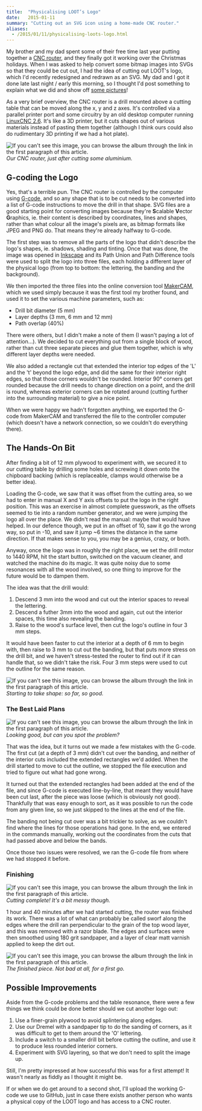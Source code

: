 ```yaml
---
title:  "Physicalising LOOT’s Logo"
date:   2015-01-11
summary: "Cutting out an SVG icon using a home-made CNC router."
aliases:
  - /2015/01/11/physicalising-loots-logo.html
---
```


My brother and my dad spent some of their free time last year putting together a [CNC router](https://en.wikipedia.org/wiki/CNC_router), and they finally got it working over the Christmas holidays. When I was asked to help convert some bitmap images into SVGs so that they could be cut out, I had the idea of cutting out LOOT's logo, which I'd recently redesigned and redrawn as an SVG. My dad and I got it done late last night / early this morning, so I thought I'd post something to explain what we did and show off [some pictures](https://goo.gl/photos/YtfvqB4oBiHsQmE5A)!

As a very brief overview, the CNC router is a drill mounted above a cutting table that can be moved along the x, y and z axes. It's controlled via a parallel printer port and some circuitry by an old desktop computer running [LinuxCNC 2.6](https://www.linuxcnc.org/). It's like a 3D printer, but it cuts shapes out of various materials instead of pasting them together (although I think ours could also do rudimentary 3D printing if we had a hot plate).

![If you can't see this image, you can browse the album through the link in the first paragraph of this article.](https://lh3.googleusercontent.com/-l1p13bgdkIw/VLLPiLFoX-I/AAAAAAAAMzY/nlM0o6D_8X8/w829-h622-no/IMG_20150110_222817.jpg)
*Our CNC router, just after cutting some aluminium.*

## G-coding the Logo

Yes, that's a terrible pun. The CNC router is controlled by the computer using [G-code](https://en.wikipedia.org/wiki/G-code), and so any shape that is to be cut needs to be converted into a list of G-code instructions to move the drill in that shape. SVG files are a good starting point for converting images because they're **S**calable **V**ector **G**raphics, ie. their content is described by coordinates, lines and shapes, rather than what colour all the image's pixels are, as bitmap formats like JPEG and PNG do. That means they're already halfway to G-code.

The first step was to remove all the parts of the logo that didn't describe the logo's shapes, ie. shadows, shading and tinting. Once that was done, the image was opened in [Inkscape](https://inkscape.org/en/) and its Path Union and Path Difference tools were used to split the logo into three files, each holding a different layer of the physical logo (from top to bottom: the lettering, the banding and the background).

We then imported the three files into the online conversion tool [MakerCAM](https://makercam.com/), which we used simply because it was the first tool my brother found, and used it to set the various machine parameters, such as:

* Drill bit diameter (5 mm)
* Layer depths (3 mm, 6 mm and 12 mm)
* Path overlap (40%)

There were others, but I didn't make a note of them (I wasn't paying a lot of attention...). We decided to cut everything out from a single block of wood, rather than cut three separate pieces and glue them together, which is why different layer depths were needed.

We also added a rectangle cut that extended the interior top edges of the 'L' and the 't' beyond the logo edge, and did the same for their interior right edges, so that those corners wouldn't be rounded. Interior 90° corners get rounded because the drill needs to change direction on a point, and the drill is round, whereas exterior corners can be rotated around (cutting further into the surrounding material) to give a nice point.

When we were happy we hadn't forgotten anything, we exported the G-code from MakerCAM and transferred the file to the controller computer (which doesn't have a network connection, so we couldn't do everything there).

## The Hands-On Bit

After finding a bit of 12 mm plywood to experiment with, we secured it to our cutting table by drilling some holes and screwing it down onto the chipboard backing (which is replaceable, clamps would otherwise be a better idea).

Loading the G-code, we saw that it was offset from the cutting area, so we had to enter in manual X and Y axis offsets to put the logo in the right position. This was an exercise in almost complete guesswork, as the offsets seemed to tie into a random number generator, and we were jumping the logo all over the place. We didn't read the manual: maybe that would have helped. In our defence though, we put in an offset of 10, saw it go the wrong way, so put in -10, and saw it jump ~6 times the distance in the same direction. If that makes sense to you, you may be a genius, crazy, or both.

Anyway, once the logo was in roughly the right place, we set the drill motor to 1440 RPM, hit the start button, switched on the vacuum cleaner, and watched the machine do its magic. It was quite noisy due to some resonances with all the wood involved, so one thing to improve for the future would be to dampen them.

The idea was that the drill would:

1. Descend 3 mm into the wood and cut out the interior spaces to reveal the lettering.
2. Descend a futher 3mm into the wood and again, cut out the interior spaces, this time also revealing the banding.
3. Raise to the wood's surface level, then cut the logo's outline in four 3 mm steps.

It would have been faster to cut the interior at a depth of 6 mm to begin with, then raise to 3 mm to cut out the banding, but that puts more stress on the drill bit, and we haven't stress-tested the router to find out if it can handle that, so we didn't take the risk. Four 3 mm steps were used to cut the outline for the same reason.

![If you can't see this image, you can browse the album through the link in the first paragraph of this article.](https://lh4.googleusercontent.com/-51PfslA8y4I/VLLPiO0v1oI/AAAAAAAAMzY/ozKqRewDkP8/w829-h622-no/IMG_20150110_233037.jpg)
*Starting to take shape: so far, so good.*

### The Best Laid Plans

![If you can't see this image, you can browse the album through the link in the first paragraph of this article.](https://lh5.googleusercontent.com/-kXabDcRyRdc/VLLPiMW--ZI/AAAAAAAAMzY/sMMgj1_cv9E/w829-h622-no/IMG_20150110_235356.jpg)
*Looking good, but can you spot the problem?*

That was the idea, but it turns out we made a few mistakes with the G-code. The first cut (at a depth of 3 mm) didn't cut over the banding, and neither of the interior cuts included the extended rectangles we'd added. When the drill started to move to cut the outline, we stopped the file execution and tried to figure out what had gone wrong.

It turned out that the extended rectangles had been added at the end of the file, and since G-code is executed line-by-line, that meant they would have been cut last, after the piece was loose (which is obviously not good). Thankfully that was easy enough to sort, as it was possible to run the code from any given line, so we just skipped to the lines at the end of the file.

The banding not being cut over was a bit trickier to solve, as we couldn't find where the lines for those operations had gone. In the end, we entered in the commands manually, working out the coordinates from the cuts that had passed above and below the bands.

Once those two issues were resolved, we ran the G-code file from where we had stopped it before.


### Finishing

![If you can't see this image, you can browse the album through the link in the first paragraph of this article. ](https://lh4.googleusercontent.com/cZviNgOROkpsZbJrgEuN-fTH2uHJ9ITeU-JM5m8396A=w829-h622-no)
*Cutting complete! It's a bit messy though.*

1 hour and 40 minutes after we had started cutting, the router was finished its work. There was a lot of what can probably be called sworf along the edges where the drill ran perpendicular to the grain of the top wood layer, and this was removed with a razor blade. The edges and surfaces were then smoothed using 180 grit sandpaper, and a layer of clear matt varnish applied to keep the dirt out.

![If you can't see this image, you can browse the album through the link in the first paragraph of this article.](https://lh4.googleusercontent.com/-PZqh2YmsBMc/VLOieG9In2I/AAAAAAAAM7c/vn2eKP7ob24/w829-h622-no/IMG_20150112_102700.jpg)
*The finished piece. Not bad at all, for a first go.*

## Possible Improvements

Aside from the G-code problems and the table resonance, there were a few things we think could be done better should we cut another logo out:

1. Use a finer-grain plywood to avoid splintering along edges.
2. Use our Dremel with a sandpaper tip to do the sanding of corners, as it was difficult to get to them around the 'O' lettering.
3. Include a switch to a smaller drill bit before cutting the outline, and use it to produce less rounded interior corners.
4. Experiment with SVG layering, so that we don't need to split the image up.

Still, I'm pretty impressed at how successful this was for a first attempt! It wasn't nearly as fiddly as I thought it might be.

If or when we do get around to a second shot, I'll upload the working G-code we use to GitHub, just in case there exists another person who wants a physical copy of the LOOT logo and has access to a CNC router.
